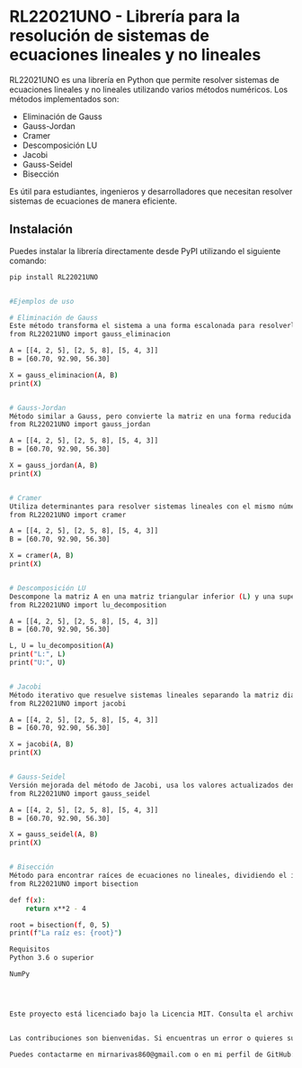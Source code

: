 # RL22021UNO - Librería para la resolución de sistemas de ecuaciones lineales y no lineales

RL22021UNO es una librería en Python que permite resolver sistemas de ecuaciones lineales y no lineales utilizando varios métodos numéricos. Los métodos implementados son:

- Eliminación de Gauss
- Gauss-Jordan
- Cramer
- Descomposición LU
- Jacobi
- Gauss-Seidel
- Bisección

Es útil para estudiantes, ingenieros y desarrolladores que necesitan resolver sistemas de ecuaciones de manera eficiente.

## Instalación

Puedes instalar la librería directamente desde PyPI utilizando el siguiente comando:

```bash
pip install RL22021UNO


#Ejemplos de uso

# Eliminación de Gauss
Este método transforma el sistema a una forma escalonada para resolverlo por sustitución hacia atrás.
from RL22021UNO import gauss_eliminacion

A = [[4, 2, 5], [2, 5, 8], [5, 4, 3]]
B = [60.70, 92.90, 56.30]

X = gauss_eliminacion(A, B)
print(X)


# Gauss-Jordan
Método similar a Gauss, pero convierte la matriz en una forma reducida para obtener la solución directamente.
from RL22021UNO import gauss_jordan

A = [[4, 2, 5], [2, 5, 8], [5, 4, 3]]
B = [60.70, 92.90, 56.30]

X = gauss_jordan(A, B)
print(X)


# Cramer
Utiliza determinantes para resolver sistemas lineales con el mismo número de ecuaciones e incógnitas.
from RL22021UNO import cramer

A = [[4, 2, 5], [2, 5, 8], [5, 4, 3]]
B = [60.70, 92.90, 56.30]

X = cramer(A, B)
print(X)


# Descomposición LU
Descompone la matriz A en una matriz triangular inferior (L) y una superior (U).
from RL22021UNO import lu_decomposition

A = [[4, 2, 5], [2, 5, 8], [5, 4, 3]]
B = [60.70, 92.90, 56.30]

L, U = lu_decomposition(A)
print("L:", L)
print("U:", U)


# Jacobi
Método iterativo que resuelve sistemas lineales separando la matriz diagonal de las demás.
from RL22021UNO import jacobi

A = [[4, 2, 5], [2, 5, 8], [5, 4, 3]]
B = [60.70, 92.90, 56.30]

X = jacobi(A, B)
print(X)


# Gauss-Seidel
Versión mejorada del método de Jacobi, usa los valores actualizados dentro de la misma iteración.
from RL22021UNO import gauss_seidel

A = [[4, 2, 5], [2, 5, 8], [5, 4, 3]]
B = [60.70, 92.90, 56.30]

X = gauss_seidel(A, B)
print(X)


# Bisección
Método para encontrar raíces de ecuaciones no lineales, dividiendo el intervalo en mitades sucesivas.
from RL22021UNO import bisection

def f(x):
    return x**2 - 4

root = bisection(f, 0, 5)
print(f"La raíz es: {root}")

Requisitos
Python 3.6 o superior

NumPy




Este proyecto está licenciado bajo la Licencia MIT. Consulta el archivo LICENSE para más detalles.


Las contribuciones son bienvenidas. Si encuentras un error o quieres sugerir mejoras, abre un issue o un pull request en GitHub.

Puedes contactarme en mirnarivas860@gmail.com o en mi perfil de GitHub: [https://github.com/Mirna1111].